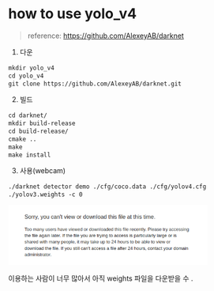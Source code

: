 # how to use yolo_v4
> reference: https://github.com/AlexeyAB/darknet

1. 다운
~~~(bash)
mkdir yolo_v4
cd yolo_v4
git clone https://github.com/AlexeyAB/darknet.git
~~~

2. 빌드
~~~(bash)
cd darknet/
mkdir build-release
cd build-release/
cmake ..
make
make install
~~~

3. 사용(webcam)
~~~(bash)
./darknet detector demo ./cfg/coco.data ./cfg/yolov4.cfg ./yolov3.weights -c 0
~~~
<img src="Vision/이구/img/Screenshot from 2020-04-26 17-27-55.png" width="80%" height="80%" title="Screenshot from 2020-04-26 17-27-55.png" >

이용하는 사람이 너무 많아서 아직 weights 파일을 다운받을 수 .
